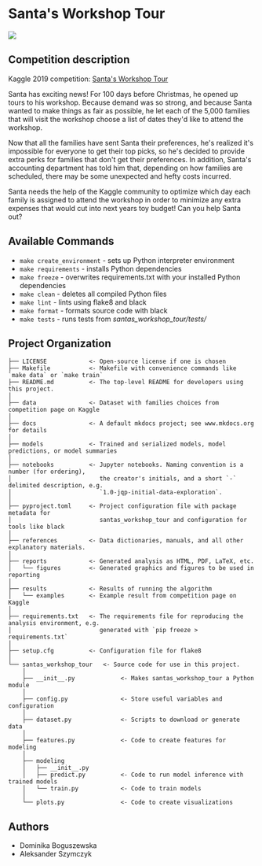 # Santa's Workshop Tour

<a target="_blank" href="https://cookiecutter-data-science.drivendata.org/">
    <img src="https://img.shields.io/badge/CCDS-Project%20template-328F97?logo=cookiecutter" />
</a>

## Competition description

Kaggle 2019 competition: [Santa's Workshop Tour](https://www.kaggle.com/c/santa-workshop-tour-2019)

Santa has exciting news! For 100 days before Christmas, he opened up tours to his workshop. Because demand was so strong, and because Santa wanted to make things as fair as possible, he let each of the 5,000 families that will visit the workshop choose a list of dates they'd like to attend the workshop.

Now that all the families have sent Santa their preferences, he's realized it's impossible for everyone to get their top picks, so he's decided to provide extra perks for families that don't get their preferences. In addition, Santa's accounting department has told him that, depending on how families are scheduled, there may be some unexpected and hefty costs incurred.

Santa needs the help of the Kaggle community to optimize which day each family is assigned to attend the workshop in order to minimize any extra expenses that would cut into next years toy budget! Can you help Santa out?

## Available Commands

- `make create_environment` - sets up Python interpreter environment
- `make requirements` - installs Python dependencies
- `make freeze` - overwrites requirements.txt with your installed Python dependencies
- `make clean` - deletes all compiled Python files
- `make lint` - lints using flake8 and black
- `make format` - formats source code with black
- `make tests` - runs tests from *santas_workshop_tour/tests/*

## Project Organization

```
├── LICENSE            <- Open-source license if one is chosen
├── Makefile           <- Makefile with convenience commands like `make data` or `make train`
├── README.md          <- The top-level README for developers using this project.
│
├── data               <- Dataset with families choices from competition page on Kaggle
│
├── docs               <- A default mkdocs project; see www.mkdocs.org for details
│
├── models             <- Trained and serialized models, model predictions, or model summaries
│
├── notebooks          <- Jupyter notebooks. Naming convention is a number (for ordering),
│                         the creator's initials, and a short `-` delimited description, e.g.
│                         `1.0-jqp-initial-data-exploration`.
│
├── pyproject.toml     <- Project configuration file with package metadata for 
│                         santas_workshop_tour and configuration for tools like black
│
├── references         <- Data dictionaries, manuals, and all other explanatory materials.
│
├── reports            <- Generated analysis as HTML, PDF, LaTeX, etc.
│   └── figures        <- Generated graphics and figures to be used in reporting
│
├── results            <- Results of running the algorithm
│   └── examples       <- Example result from competition page on Kaggle
│
├── requirements.txt   <- The requirements file for reproducing the analysis environment, e.g.
│                         generated with `pip freeze > requirements.txt`
│
├── setup.cfg          <- Configuration file for flake8
│
└── santas_workshop_tour   <- Source code for use in this project.
    │
    ├── __init__.py             <- Makes santas_workshop_tour a Python module
    │
    ├── config.py               <- Store useful variables and configuration
    │
    ├── dataset.py              <- Scripts to download or generate data
    │
    ├── features.py             <- Code to create features for modeling
    │
    ├── modeling                
    │   ├── __init__.py 
    │   ├── predict.py          <- Code to run model inference with trained models          
    │   └── train.py            <- Code to train models
    │
    └── plots.py                <- Code to create visualizations
```

## Authors

- Dominika Boguszewska
- Aleksander Szymczyk

